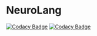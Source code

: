 # NeuroLang

[![Codacy Badge](https://api.codacy.com/project/badge/Grade/ccd82a09587348bc803b986fe65c7aee)](https://www.codacy.com?utm_source=github.com&amp;utm_medium=referral&amp;utm_content=NeuroLang/NeuroLang&amp;utm_campaign=Badge_Grade) [![Codacy Badge](https://api.codacy.com/project/badge/Coverage/ccd82a09587348bc803b986fe65c7aee)](https://www.codacy.com?utm_source=github.com&utm_medium=referral&utm_content=NeuroLang/NeuroLang&utm_campaign=Badge_Coverage)
